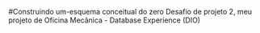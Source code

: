 #Construindo um-esquema conceitual do zero Desafio de projeto 2,
meu projeto de Oficina Mecânica - Database Experience (DIO)

